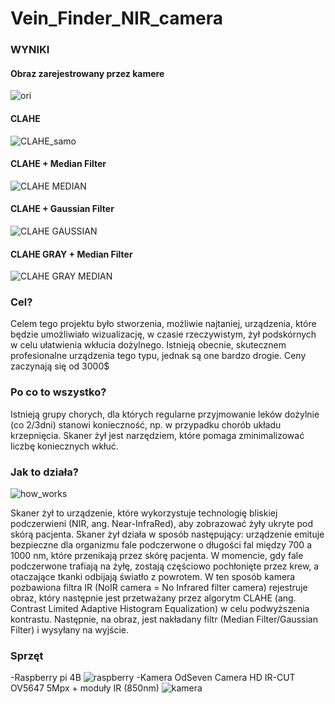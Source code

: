 # Vein_Finder_NIR_camera
### WYNIKI
#### Obraz zarejestrowany przez kamere
![ori](https://user-images.githubusercontent.com/120425774/219521156-9f1e4441-8b21-4a45-9fe9-f68e8397a692.jpg)
#### CLAHE
![CLAHE_samo](https://user-images.githubusercontent.com/120425774/219521268-9f01fa3c-147e-4599-993e-a9984521db71.jpg)
#### CLAHE + Median Filter
![CLAHE MEDIAN](https://user-images.githubusercontent.com/120425774/219521323-53cdf4f9-16bd-412f-8ff5-160d1b7c01ad.jpg)
#### CLAHE + Gaussian Filter
![CLAHE GAUSSIAN](https://user-images.githubusercontent.com/120425774/219521338-c64d28ba-8005-43e1-a37b-6b83e03c05dc.jpg)
#### CLAHE GRAY + Median Filter
![CLAHE GRAY MEDIAN](https://user-images.githubusercontent.com/120425774/219521435-039208a7-3266-4f1f-9f91-9a278c4e08fb.jpg)


### Cel?
Celem tego projektu było stworzenia, możliwie najtaniej, urządzenia, które będzie umożliwiało wizualizację, w czasie rzeczywistym, żył podskórnych w celu ułatwienia wkłucia dożylnego. Istnieją obecnie, skutecznem profesionalne urządzenia tego typu, jednak są one bardzo drogie. Ceny zaczynają się od 3000$
### Po co to wszystko?
Istnieją grupy chorych, dla których regularne przyjmowanie leków dożylnie (co 2/3dni) stanowi konieczność, np. w przypadku chorób układu krzepnięcia. Skaner żył jest narzędziem, które pomaga zminimalizować liczbę koniecznych wkłuć.
### Jak to działa?
![how_works](https://user-images.githubusercontent.com/120425774/219519729-e103330e-1e00-4065-a052-114915c339bf.png)

Skaner żył to urządzenie, które wykorzystuje technologię bliskiej podczerwieni (NIR, ang. Near-InfraRed), aby zobrazować żyły ukryte pod skórą pacjenta. 
Skaner żył działa w sposób następujący: urządzenie emituje bezpieczne dla organizmu fale podczerwone o długości fal między 700 a 1000 nm, które przenikają przez skórę pacjenta. W momencie, gdy fale podczerwone trafiają na żyłę, zostają częściowo pochłonięte przez krew, a otaczające tkanki odbijają światło z powrotem.
W ten sposób kamera pozbawiona filtra IR (NoIR camera = No Infrared filter camera) rejestruje obraz, który następnie jest przetważany przez algorytm CLAHE (ang. Contrast Limited Adaptive Histogram Equalization) w celu podwyższenia kontrastu. Następnie, na obraz, jest nakładany filtr (Median Filter/Gaussian Filter) i wysyłany na wyjście.

### Sprzęt
-Raspberry pi 4B
![raspberry](https://user-images.githubusercontent.com/120425774/219519043-36ef3765-eb90-4844-9529-c078ed58def6.jpg)
-Kamera OdSeven Camera HD IR-CUT OV5647 5Mpx + moduły IR (850nm)
![kamera](https://user-images.githubusercontent.com/120425774/219519215-5b22be91-8f97-4141-aab5-ef4c1bae8114.jpg)

